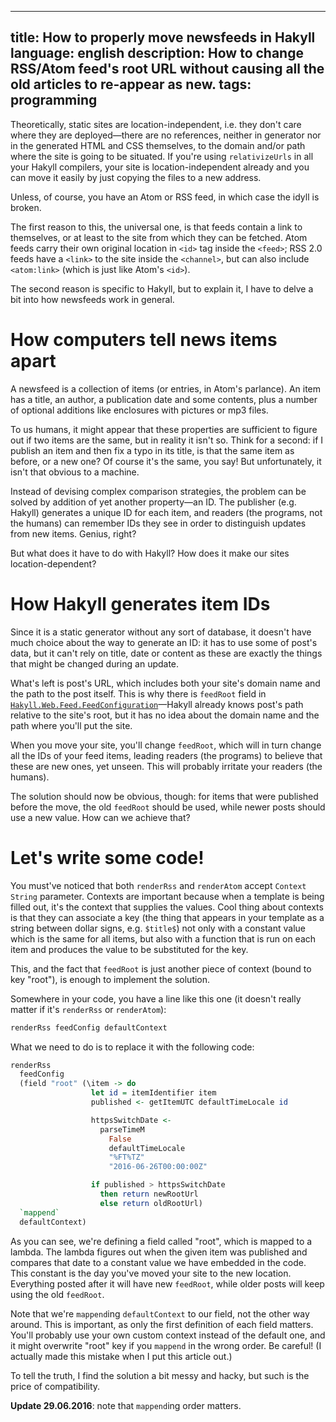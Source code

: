 ----
title: How to properly move newsfeeds in Hakyll
language: english
description: How to change RSS/Atom feed's root URL without causing all the old
    articles to re-appear as new.
tags: programming
----

Theoretically, static sites are location-independent, i.e. they don't care where
they are deployed—there are no references, neither in generator nor in the
generated HTML and CSS themselves, to the domain and/or path where the site is
going to be situated. If you're using `relativizeUrls` in all your Hakyll
compilers, your site is location-independent already and you can move it easily
by just copying the files to a new address.

Unless, of course, you have an Atom or RSS feed, in which case the idyll is
broken.

The first reason to this, the universal one, is that feeds contain a link to
themselves, or at least to the site from which they can be fetched. Atom feeds
carry their own original location in `<id>` tag inside the `<feed>`; RSS 2.0
feeds have a `<link>` to the site inside the `<channel>`, but can also include
`<atom:link>` (which is just like Atom's `<id>`).

The second reason is specific to Hakyll, but to explain it, I have to delve
a bit into how newsfeeds work in general.

# How computers tell news items apart

A newsfeed is a collection of items (or entries, in Atom's parlance). An item
has a title, an author, a publication date and some contents, plus a number of
optional additions like enclosures with pictures or mp3 files.

To us humans, it might appear that these properties are sufficient to figure out
if two items are the same, but in reality it isn't so. Think for a second: if
I publish an item and then fix a typo in its title, is that the same item as
before, or a new one? Of course it's the same, you say! But unfortunately, it
isn't that obvious to a machine.

Instead of devising complex comparison strategies, the problem can be solved by
addition of yet another property—an ID. The publisher (e.g. Hakyll) generates
a unique ID for each item, and readers (the programs, not the humans) can
remember IDs they see in order to distinguish updates from new items. Genius,
right?

But what does it have to do with Hakyll? How does it make our sites
location-dependent?

# How Hakyll generates item IDs

Since it is a static generator without any sort of database, it doesn't have
much choice about the way to generate an ID: it has to use some of post's data,
but it can't rely on title, date or content as these are exactly the things that
might be changed during an update.

What's left is post's URL, which includes both your site's domain name and the
path to the post itself. This is why there is `feedRoot` field in
[`Hakyll.Web.Feed.FeedConfiguration`][feedconfiguration]—Hakyll already knows
post's path relative to the site's root, but it has no idea about the domain
name and the path where you'll put the site.

When you move your site, you'll change `feedRoot`, which will in turn change all
the IDs of your feed items, leading readers (the programs) to believe that these
are new ones, yet unseen. This will probably irritate your readers (the humans).

The solution should now be obvious, though: for items that were published before
the move, the old `feedRoot` should be used, while newer posts should use a new
value. How can we achieve that?

# Let's write some code!

You must've noticed that both `renderRss` and `renderAtom` accept `Context
String` parameter. Contexts are important because when a template is being
filled out, it's the context that supplies the values. Cool thing about contexts
is that they can associate a key (the thing that appears in your template as
a string between dollar signs, e.g. `$title$`) not only with a constant value
which is the same for all items, but also with a function that is run on each
item and produces the value to be substituted for the key.

This, and the fact that `feedRoot` is just another piece of context (bound to
key "root"), is enough to implement the solution.

Somewhere in your code, you have a line like this one (it doesn't really matter
if it's `renderRss` or `renderAtom`):

```haskell
renderRss feedConfig defaultContext
```

What we need to do is to replace it with the following code:

```haskell
renderRss
  feedConfig
  (field "root" (\item -> do
                  let id = itemIdentifier item
                  published <- getItemUTC defaultTimeLocale id

                  httpsSwitchDate <-
                    parseTimeM
                      False
                      defaultTimeLocale
                      "%FT%TZ"
                      "2016-06-26T00:00:00Z"

                  if published > httpsSwitchDate
                    then return newRootUrl
                    else return oldRootUrl)
  `mappend`
  defaultContext)
```

As you can see, we're defining a field called "root", which is mapped to
a lambda. The lambda figures out when the given item was published and compares
that date to a constant value we have embedded in the code. This constant is
the day you've moved your site to the new location. Everything posted after it
will have new `feedRoot`, while older posts will keep using the old `feedRoot`.

Note that we're `mappend`ing `defaultContext` to our field, not the other way
around. This is important, as only the first definition of each field matters.
You'll probably use your own custom context instead of the default one, and it
might overwrite "root" key if you `mappend` in the wrong order. Be careful! (I
actually made this mistake when I put this article out.)

To tell the truth, I find the solution a bit messy and hacky, but such is the
price of compatibility.

**Update 29.06.2016**: note that `mappend`ing order matters.

[feedconfiguration]: https://hackage.haskell.org/package/hakyll-4.7.5.1/docs/Hakyll-Web-Feed.html#t:FeedConfiguration
